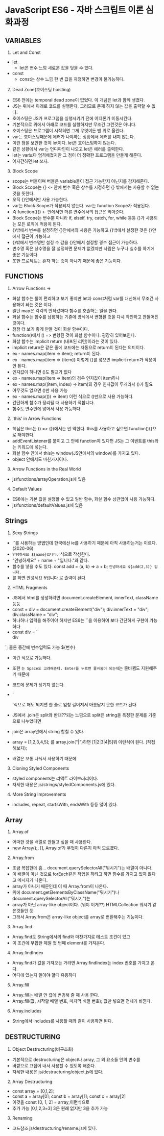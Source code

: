 # JavaScript ES6 - 자바 스크립트 이론 심화과정

## VARIABLES

1. Let and Const

- let
  - let은 변수 느낌 새로운 값을 덮을 수 있다.
- const
  - const는 상수 느낌 한 번 값을 지정하면 변경이 불가능하다.

2. Dead Zone(호이스팅 hoisting)

- ES6 전에는 temporal dead zone이 없었다. 이 개념은 let과 함께 생겼다.
- JS는 위에서 아래로 코드를 실행한다. 그러므로 존재 하지 않는 값을 출력할 수 없다.
- 호이스팅은 JS가 프로그램을 실행시키기 전에 어디론가 이동시킨다.
- 기본적으로 위에서 아래로 코드를 실행하지만 무조건 그런것은 아니다.
- 호이스팅은 프로그램이 시작히면 그게 무엇이든 맨 위로 올린다.
- var는 호이스팅때문에 에러가 나야하는 상황에서 에러를 내지 않는다.
- 이런 점을 보안한 것이 let이다. let은 호이스팅하지 않는다.
- 같은 상황에서 var는 언디파인이 나오고 let은 에러를 출력한다.
- let는 var보다 엄격해졌지만 그 점이 더 정확한 프로그램을 만들게 해준다.
- 어지간하면 let 쓰자.

3. Block Scope

- scope는 버블이며 버블은 variable들이 접근 가능한지 아닌지를 감지해준다.
- Block Scope는 {} <- 안에 변수 혹은 상수를 지정하면 {} 밖에서는 사용할 수 없는 것을 뜻한다.
- 오직 {}안에서만 사용 가능한다.
- var는 Block Scope가 적용되지 않는다. var는 function Scope가 적용된다.
- 즉 function(){} <- 안에서만 더른 변수에서의 접근은 막아준다.
- Block Scope는 변수뿐 아니라 if, elseif, try, catch, for, while 등등 {}가 사용되는 모든 로직에 적용이 된다.
- {}밖에서 변수를 설정하면 {}안에서의 사용은 가능하고 {}밖에서 설정한 것은 {}안에서 접근이 가능하고
- {}밖에서 변수명만 설정 수 값을 {}안에서 설정할 경수 접근이 가능하다.
- 변수명 혹은 상수명을 잘 설정하면 문제가 없겠지만 사람은 누구나 실수를 하기에 좋은 기능이다.
- 또한 프로젝트는 혼자 하는 것이 아니기 때문에 좋은 기능이다.

## FUNCTIONS

1. Arrow Functions =>

- 화살 함수는 룰이 편리하고 보기 좋지만 let과 const처럼 var를 대신해서 무조건 사용해야 되는 것은 이다.
- 일단 map은 각각의 인작값마다 함수를 호출하는 일을 한다.
- 화살 함수는 함수를 남용하는 기존에 방식에서 변형된 것을 다시 착안하고 만들어진 것이다.
- 점점 더 보기 좋게 만들 것이 화살 함수이다.
- function()에서 () => 변형된 것이 화살 함수이다. 굉장히 있어보인다.
- 화살 함수는 implicit return (내포된 리턴)이라는 것이 있다.
- implicit return은 같은 줄에 코드에는 자동으로 return이 된다는 의미이다.
- ex - names.map(item => item); return이 된다.
- ex - names.map(item => {item}) 이렇게 {}를 넣으면 implicit return가 적용이 안 된다.
- 인자값이 하나면 ()도 필교가 없다
- ex - names.map(item => item)의 경우 인자값이 item하나
- ex - names.map((item, index) => item)의 경우 인자값이 두개라서 ()가 필요
- 아무것도 없으면 ()만 사용 가능
- ex - names.map(()) => item) 이런 식으로 ()만으로 사용 가능하다.
- 간단하게 함수가 정리될 때 사용하기 적합니다.
- 함수도 변수안에 넣어서 사용 가능하다.

2. 'this' in Arrow Functions

- 핵심은 this는 () => {})에서는 안 먹힌다. this를 사용하고 싶으면 function(){}으로 해야한다.
- addEventListener를 붙이고 그 안에 function이 있다면 JS는 그 이벤트를 this라는 키워드에 넣는다.
- 화살 함수 안에서 this는 window(JS안에서의 window)를 가지고 있다.
- object 안에서도 마찬가지이다.

3. Arrow Functions in the Real World

- js/functions/arrayOperation.js에 있음

4. Default Values

- ES6에는 기본 값을 설정할 수 있고 일반 함수, 화살 함수 상관없이 사용 가능하다.
- js/functions/defaultValues.js에 있음

## Strings

1. Sexy Strings

- ``를 사용하는 방법인데 한국에선 ie를 사용하기 때문에 아직 사용하는거는 이르다.(2020-06)
- `안녕하세요 ${name}입니다.` 식으로 작성한다.
- "안녕하세요" + name + "입니다."와 같다.
- 함수를 넣을 수도 있다. const add = (a, b) => a + b; `안녕하세요 ${add(2,3)} 입니다.`
- 를 하면 안녕세요 5입니다 로 출력이 된다.

2. HTML Fragments

- JS에서 html를 생성하려면 document.createElement, innerText, className 등등
- const = div = document.createElement("div"); div.innerText = "div"; div.className = "div";
- 하나하나 입력을 해주어야 하지만 ES6는 ``을 이용하여 보다 간단하게 구현이 가능하다
- const div = `
  <div class="div">div</div>
`; 물론 중간에 변수입력도 가능 ${변수}
- 이런 식으로 가능하다.
- 또한 `는 Space도 고려해준다. Enter를 누르면 줄바뀜이 되는데`는 줄바뀜도 지원해주기 때문에
- 코드에 문제가 생기지 않는다.
- '<div class="Hello"></div>'식으로 해도 되지면 한 줄로 엄청 길어져서 아름답지 못한 코드가 된다.

- JS에서 .join은 split와 반대??되는 느낌으로 split은 string을 특정한 문제를 기준으로 나누었다면
- join은 array안에서 string 합칠 수 있다.
- array = [1,2,3,4,5]; 를 array.join("|")하면 [1|2|3|4|5]뭐 이런식이 된다. (직접 해보자);
- 배열은 보통 나눠서 사용하기 때문에

3. Cloning Styled Components

- styled components는 리액트 라이브러리이다.
- 자세한 내용은 js/strings/styledComponents.js에 있다.

4. More String Improvements

- includes, repeat, startsWith, endsWith 등등 많이 있다.

## Array

1. Array.of

- 어떠한 것을 배열로 만들고 싶을 때 사용한다.
- new Array();, [], Array.of가 무엇이 다른지 아직 모르겠다.

2. Array.from

- 조금 복잡한데 흠... document.querySelectorAll("뭐시기")는 배열이 아니다.
- 이 배열이 아닌 것으로 forEach같은 작업을 하려고 하면 함수를 가지고 있지 않다고 메시지가 나온다.
- array가 아니기 때문인데 이 때 Array.from이 나온다.
- 위에 document.getElementsByClassName("뭐시기")나 document.querySelectorAll("뭐시기")는
- array가 아닌 array-like object이다. (뭐야 이게??) HTMLCollection 뭐시기 같은것들인 듯
- 그래서 Array.from은 array-like object를 array로 변환해주는 기능이다.

3. Array.find

- Array.find도 String에서의 find와 마찬가지로 테스트 조건이 있고
- 이 조건에 부합한 제일 첫 번째 element를 가져온다.

4. Array.findIndex

- Array.find가 값을 가져오는 거라면 Array.findIndex는 index 번호를 가지고 온다.
- 어디에 있는지 알아야 할때 유용하다

5. Array.fill

- Array.fill는 배열 안 값에 변경해 줄 때 사용 한다.
- Array.fill(값, 시작할 배열 번호, 마지막 배열 번호); 값만 넣으면 전체가 바뀐다.

6. Array.includes

- String에서 includes를 사용할 때와 같이 사용하면 된다.

## DESTRUCTURING

1. Object Destructuring(비구조화)

- 기본적으로 destructuring은 object나 array, 그 외 요소들 안의 변수를
- 바깥으로 끄집어 내서 사용할 수 있도록 해준다.
- 자세한 내용은 js/destructuring/object.js에 있다.

2. Array Destructuring

- const array = [0,1,2];
- const a = array[0]; const b = array[1]; const c = array[2]
- 이것을 const [0, 1, 2] = array;이런식으로
- 추가 가능 [0,1,2,3=3] 3은 원래 없지만 3을 추가 가능

3. Renaming

- 코드참조 js/destructuring/rename.js에 있다.
